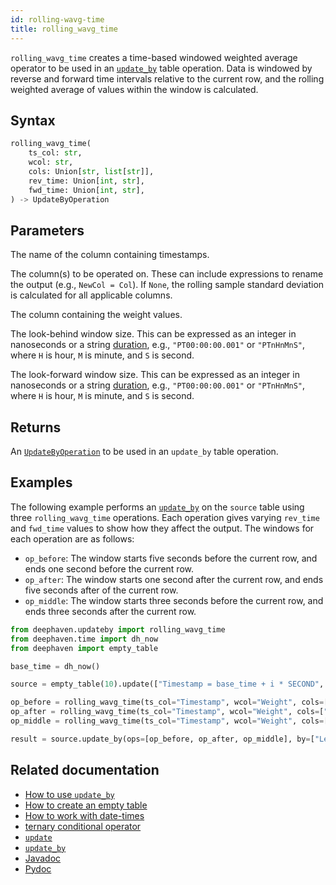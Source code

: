 ```yaml
---
id: rolling-wavg-time
title: rolling_wavg_time
---
```


`rolling_wavg_time` creates a time-based windowed weighted average operator to be used in an [`update_by`](./updateBy.md) table operation. Data is windowed by reverse and forward time intervals relative to the current row, and the rolling weighted average of values within the window is calculated.

## Syntax

```python syntax
rolling_wavg_time(
    ts_col: str,
    wcol: str,
    cols: Union[str, list[str]],
    rev_time: Union[int, str],
    fwd_time: Union[int, str],
) -> UpdateByOperation
```

## Parameters

<ParamTable>
<Param name="ts_col" type="str">

The name of the column containing timestamps.

</Param>

<Param name="cols" type="Union[str, list[str]]">

The column(s) to be operated on. These can include expressions to rename the output (e.g., `NewCol = Col`). If `None`, the rolling sample standard deviation is calculated for all applicable columns.

</Param>
<Param name="wcol" type="str">

The column containing the weight values.

</Param>
<Param name="rev_time" type="Union[int,str]">

The look-behind window size. This can be expressed as an integer in nanoseconds or a string [duration](../../query-language/types/durations.md), e.g., `"PT00:00:00.001"` or `"PTnHnMnS"`, where `H` is hour, `M` is minute, and `S` is second.

</Param>
<Param name="fwd_time" type="Union[int,str]">

The look-forward window size. This can be expressed as an integer in nanoseconds or a string [duration](../../query-language/types/durations.md), e.g., `"PT00:00:00.001"` or `"PTnHnMnS"`, where `H` is hour, `M` is minute, and `S` is second.

</Param>
</ParamTable>

## Returns

An [`UpdateByOperation`](./updateBy.md#parameters) to be used in an `update_by` table operation.

## Examples

The following example performs an [`update_by`](./updateBy.md) on the `source` table using three `rolling_wavg_time` operations. Each operation gives varying `rev_time` and `fwd_time` values to show how they affect the output. The windows for each operation are as follows:

- `op_before`: The window starts five seconds before the current row, and ends one second before the current row.
- `op_after`: The window starts one second after the current row, and ends five seconds after of the current row.
- `op_middle`: The window starts three seconds before the current row, and ends three seconds after the current row.

```python order=source,result
from deephaven.updateby import rolling_wavg_time
from deephaven.time import dh_now
from deephaven import empty_table

base_time = dh_now()

source = empty_table(10).update(["Timestamp = base_time + i * SECOND", "Letter = (i % 2 == 0) ? `A` : `B`", "X = i", "X = ii", "Weight = i * 2"])

op_before = rolling_wavg_time(ts_col="Timestamp", wcol="Weight", cols=["Wavg1 = X"], rev_time=int(5e9), fwd_time=int(-1e9))
op_after = rolling_wavg_time(ts_col="Timestamp", wcol="Weight", cols=["Wavg2 = X"], rev_time="PT-1S", fwd_time="PT5S")
op_middle = rolling_wavg_time(ts_col="Timestamp", wcol="Weight", cols=["Wavg3 = X"], rev_time="PT3S", fwd_time="PT3S")

result = source.update_by(ops=[op_before, op_after, op_middle], by=["Letter"])
```

## Related documentation

- [How to use `update_by`](../../../how-to-guides/use-update-by.md)
- [How to create an empty table](../../../how-to-guides/empty-table.md)
- [How to work with date-times](../../../how-to-guides/work-with-date-time.md)
- [ternary conditional operator](../../query-language/control-flow/ternary-if.md)
- [`update`](../select/update.md)
- [`update_by`](./updateBy.md)
- [Javadoc](<https://deephaven.io/core/javadoc/io/deephaven/api/updateby/UpdateByOperation.html#RollingWavg(java.lang.String,java.time.Duration,java.time.Duration,java.lang.String...)>)
- [Pydoc](https://deephaven.io/core/pydoc/code/deephaven.updateby.html#deephaven.updateby.rolling_wavg_time)
